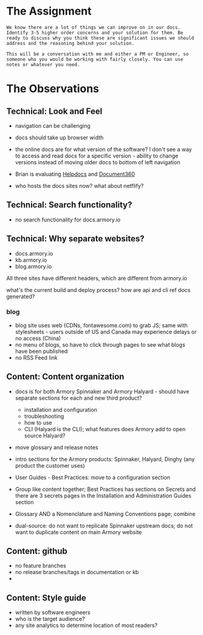 # The Assignment
```
We know there are a lot of things we can improve on in our docs. Identify 3-5 higher order concerns and your solution for them. Be ready to discuss why you think these are significant issues we should address and the reasoning behind your solution.

This will be a conversation with me and either a PM or Engineer, so someone who you would be working with fairly closely. You can use notes or whatever you need.
```

# The Observations

## Technical: Look and Feel
- navigation can be challenging
- docs should take up browser width
- the online docs are for what version of the software? I don't see a way to access and read docs for a specific version - ability to change versions instead of moving older docs to bottom of left navigation

- Brian is evaluating [Helpdocs](https://www.helpdocs.io/) and [Document360](https://document360.io/_)

- who hosts the docs sites now? what about netflify?


## Technical: Search functionality?
- no search functionality for docs.armory.io

## Technical: Why separate websites?
- docs.armory.io
- kb.armory.io
- blog.armory.io

All three sites have different headers, which are different from armory.io

what's the current build and deploy process? how are api and cli ref docs generated?

### blog
- blog site uses web (CDNs, fontawesome.com) to grab JS; same with stylesheets - users outside of US and Canada may experience delays or no access (China)
- no menu of blogs, so have to click through pages to see what blogs have been published
- no RSS Feed link

## Content: Content organization
- docs is for both Armory Spinnaker and Armory Halyard - should have separate sections for each and new third product?

  - installation and configuration
  - troubleshooting
  - how to use
  - CLI (Halyard is the CLI); what features does Armory add to open source Halyard?

- move glossary and release notes
- intro sections for the Armory products: Spinnaker, Halyard, Dinghy (any product the customer uses)
- User Guides - Best Practices: move to a configuration section
- Group like content together; Best Practices has sections on Secrets and there are 3 secrets pages in the Installation and Administration Guides section
- Glossary AND a Nomenclature and Naming Conventions page; combine
- dual-source: do not want to replicate Spinnaker upstream docs; do not want to duplicate content on main Armory website

## Content: github
- no feature branches
- no release branches/tags in documentation or kb
- 
## Content: Style guide
- written by software engineers
- who is the target audience?
- any site analytics to determine location of most readers?
